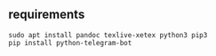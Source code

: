 
## requirements

```
sudo apt install pandoc texlive-xetex python3 pip3
pip install python-telegram-bot
```

